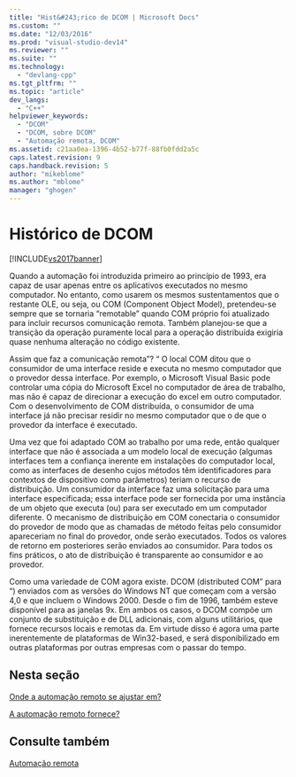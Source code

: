 ```yaml
---
title: "Hist&#243;rico de DCOM | Microsoft Docs"
ms.custom: ""
ms.date: "12/03/2016"
ms.prod: "visual-studio-dev14"
ms.reviewer: ""
ms.suite: ""
ms.technology: 
  - "devlang-cpp"
ms.tgt_pltfrm: ""
ms.topic: "article"
dev_langs: 
  - "C++"
helpviewer_keywords: 
  - "DCOM"
  - "DCOM, sobre DCOM"
  - "Automação remota, DCOM"
ms.assetid: c21aa0ea-1396-4b52-b77f-88fb0fdd2a5c
caps.latest.revision: 9
caps.handback.revision: 5
author: "mikeblome"
ms.author: "mblome"
manager: "ghogen"
---
```

# Hist&#243;rico de DCOM
[!INCLUDE[vs2017banner](../assembler/inline/includes/vs2017banner.md)]

Quando a automação foi introduzida primeiro ao princípio de 1993, era capaz de usar apenas entre os aplicativos executados no mesmo computador.  No entanto, como usarem os mesmos sustentamentos que o restante OLE, ou seja, ou COM \(Component Object Model\), pretendeu\-se sempre que se tornaria “remotable” quando COM próprio foi atualizado para incluir recursos comunicação remota.  Também planejou\-se que a transição da operação puramente local para a operação distribuída exigiria quase nenhuma alteração no código existente.  
  
 Assim que faz a comunicação remota”? “  O local COM ditou que o consumidor de uma interface reside e executa no mesmo computador que o provedor dessa interface.  Por exemplo, o Microsoft Visual Basic pode controlar uma cópia do Microsoft Excel no computador de área de trabalho, mas não é capaz de direcionar a execução do excel em outro computador.  Com o desenvolvimento de COM distribuída, o consumidor de uma interface já não precisar residir no mesmo computador que o de que o provedor da interface é executado.  
  
 Uma vez que foi adaptado COM ao trabalho por uma rede, então qualquer interface que não é associada a um modelo local de execução \(algumas interfaces tem a confiança inerente em instalações do computador local, como as interfaces de desenho cujos métodos têm identificadores para contextos de dispositivo como parâmetros\) teriam o recurso de distribuição.  Um consumidor da interface faz uma solicitação para uma interface especificada; essa interface pode ser fornecida por uma instância de um objeto que executa \(ou\) para ser executado em um computador diferente.  O mecanismo de distribuição em COM conectaria o consumidor do provedor de modo que as chamadas de método feitas pelo consumidor apareceriam no final do provedor, onde serão executados.  Todos os valores de retorno em posteriores serão enviados ao consumidor.  Para todos os fins práticos, o ato de distribuição é transparente ao consumidor e ao provedor.  
  
 Como uma variedade de COM agora existe.  DCOM \(distributed COM” para “\) enviados com as versões do Windows NT que começam com a versão 4,0 e que incluem o Windows 2000.  Desde o fim de 1996, também esteve disponível para as janelas 9x.  Em ambos os casos, o DCOM compõe um conjunto de substituição e de DLL adicionais, com alguns utilitários, que fornece recursos locais e remotas da.  Em virtude disso é agora uma parte inerentemente de plataformas de Win32\-based, e será disponibilizado em outras plataformas por outras empresas com o passar do tempo.  
  
## Nesta seção  
 [Onde a automação remoto se ajustar em?](../mfc/where-does-remote-automation-fit-in-q.md)  
  
 [A automação remoto fornece?](../mfc/what-does-remote-automation-provide-q.md)  
  
## Consulte também  
 [Automação remota](../mfc/remote-automation.md)